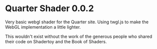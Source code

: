# Quarter Shader 0.0.2
Very basic webgl shader for the Quarter site. Using twgl.js to make the WebGL implementation a little lighter.

This wouldn't exist without the work of the generous people who shared their code on Shadertoy and the Book of Shaders.

